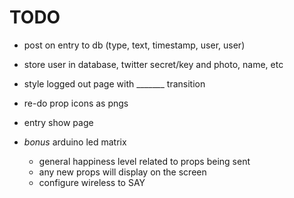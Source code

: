 TODO
====
- post on entry to db (type, text, timestamp, user, user)
- store user in database, twitter secret/key and photo, name, etc
- style logged out page with _______ transition
- re-do prop icons as pngs 
- entry show page 



- *bonus* arduino led matrix 
	- general happiness level related to props being sent
	- any new props will display on the screen	
	- configure wireless to SAY
